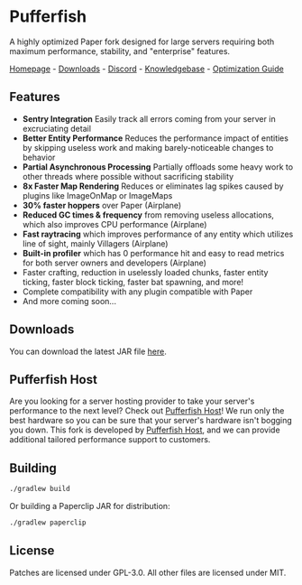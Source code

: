 [home]: https://pufferfish.host
[knowledgebase]: https://docs.pufferfish.host
[discord]: https://discord.gg/reZw4vQV9H
[downloads]: https://pufferfish.host/downloads
[optguide]: https://docs.pufferfish.host/optimization/castaway-server-optimization-guide/

# Pufferfish
A highly optimized Paper fork designed for large servers requiring both maximum performance, stability, and "enterprise" features.

[Homepage][home] - [Downloads][downloads] - [Discord][discord] - [Knowledgebase][knowledgebase] - [Optimization Guide][optguide]

## Features

- **Sentry Integration** Easily track all errors coming from your server in excruciating detail
- **Better Entity Performance** Reduces the performance impact of entities by skipping useless work and making barely-noticeable changes to behavior
- **Partial Asynchronous Processing** Partially offloads some heavy work to other threads where possible without sacrificing stability
- **8x Faster Map Rendering** Reduces or eliminates lag spikes caused by plugins like ImageOnMap or ImageMaps
- **30% faster hoppers** over Paper (Airplane)
- **Reduced GC times & frequency** from removing useless allocations, which also improves CPU performance (Airplane)
- **Fast raytracing** which improves performance of any entity which utilizes line of sight, mainly Villagers (Airplane)
- **Built-in profiler** which has 0 performance hit and easy to read metrics for both server owners and developers (Airplane)
- Faster crafting, reduction in uselessly loaded chunks, faster entity ticking, faster block ticking, faster bat spawning, and more!
- Complete compatibility with any plugin compatible with Paper
- And more coming soon...

## Downloads
You can download the latest JAR file [here][downloads].

## Pufferfish Host

Are you looking for a server hosting provider to take your server's performance to the next level? Check out [Pufferfish Host][home]! We run only the best hardware so you can be sure that your server's hardware isn't bogging you down.
This fork is developed by [Pufferfish Host][home], and we can provide additional tailored performance support to customers.

## Building

```bash
./gradlew build
```

Or building a Paperclip JAR for distribution:

```bash
./gradlew paperclip
```

## License
Patches are licensed under GPL-3.0.
All other files are licensed under MIT.
